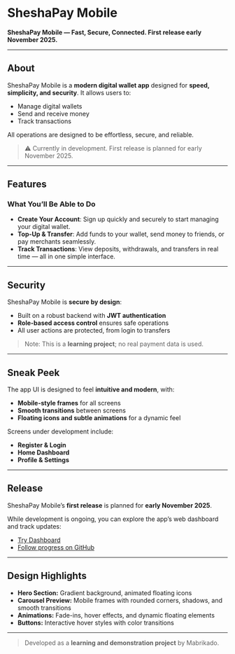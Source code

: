 # SheshaPay Mobile

**SheshaPay Mobile — Fast, Secure, Connected. First release early November 2025.**

---

## About

SheshaPay Mobile is a **modern digital wallet app** designed for **speed, simplicity, and security**. It allows users to:

- Manage digital wallets  
- Send and receive money  
- Track transactions  

All operations are designed to be effortless, secure, and reliable.

> ⚠️ Currently in development. First release is planned for early November 2025.

---

## Features

### What You’ll Be Able to Do

- **Create Your Account**: Sign up quickly and securely to start managing your digital wallet.  
- **Top-Up & Transfer**: Add funds to your wallet, send money to friends, or pay merchants seamlessly.  
- **Track Transactions**: View deposits, withdrawals, and transfers in real time — all in one simple interface.  

---

## Security

SheshaPay Mobile is **secure by design**:

- Built on a robust backend with **JWT authentication**  
- **Role-based access control** ensures safe operations  
- All user actions are protected, from login to transfers

> Note: This is a **learning project**; no real payment data is used.

---

## Sneak Peek

The app UI is designed to feel **intuitive and modern**, with:

- **Mobile-style frames** for all screens  
- **Smooth transitions** between screens  
- **Floating icons and subtle animations** for a dynamic feel  

Screens under development include:

- **Register & Login**  
- **Home Dashboard**  
- **Profile & Settings**  

---

## Release

SheshaPay Mobile’s **first release** is planned for **early November 2025**.  

While development is ongoing, you can explore the app’s web dashboard and track updates:

- [Try Dashboard](https://sheshapayweb-latest.onrender.com)  
- [Follow progress on GitHub](https://github.com/mabrikado/sheshapaymobile)

---

## Design Highlights

- **Hero Section:** Gradient background, animated floating icons  
- **Carousel Preview:** Mobile frames with rounded corners, shadows, and smooth transitions  
- **Animations:** Fade-ins, hover effects, and dynamic floating elements  
- **Buttons:** Interactive hover styles with color transitions

---

> Developed as a **learning and demonstration project** by Mabrikado.  
